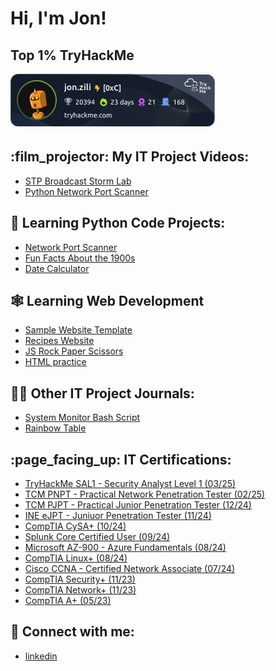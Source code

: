 <h1>Hi, I'm Jon! </h1>

<h2>Top 1% TryHackMe</h2>
<a href="https://tryhackme.com/r/p/jon.zili">
  <img src="https://github.com/jonzilinsky/pictures/blob/main/jon.zili3.png?raw=true">
</a>

<h2>:film_projector: My IT Project Videos:</h2>

- [STP Broadcast Storm Lab](https://www.youtube.com/watch?v=SiQXdNe1ZKM)
- [Python Network Port Scanner](https://www.youtube.com/watch?v=LPwil17SHKY)

<h2>🐍 Learning Python Code Projects:</h2>

- [Network Port Scanner](https://github.com/jonzilinsky/python-projects/tree/main/portscanner)
- [Fun Facts About the 1900s](https://github.com/jonzilinsky/python-projects/tree/main/fun_facts_1900s)
- [Date Calculator](https://github.com/jonzilinsky/python-projects/tree/main/datecalc.py)

<h2>🕸️ Learning Web Development</h2>

- [Sample Website Template](https://github.com/jonzilinsky/sample-webpage)
- [Recipes Website](https://github.com/jonzilinsky/odin-recipes)
- [JS Rock Paper Scissors](https://github.com/jonzilinsky/js-rock-paper-scissors)
- [HTML practice](https://github.com/jonzilinsky/html_practice_odin)

<h2>👨‍💻 Other IT Project Journals:</h2>

- [System Monitor Bash Script](https://github.com/jonzilinsky/Linux-System-Monitor-Script)
- [Rainbow Table](https://github.com/jonzilinsky/Rainbow-Table)
  
<h2>:page_facing_up: IT Certifications:</h2>

 - [TryHackMe SAL1 - Security Analyst Level 1 (03/25)](https://github.com/jonzilinsky/pictures/blob/main/sal1.png?raw=true) <br />
 - [TCM PNPT - Practical Network Penetration Tester (02/25)](https://github.com/jonzilinsky/pictures/blob/main/PNPT.png?raw=true) <br />
 - [TCM PJPT - Practical Junior Penetration Tester (12/24)](https://github.com/jonzilinsky/pictures/blob/main/PJPT.png?raw=true) <br />
 - [INE eJPT - Juniuor Penetration Tester (11/24)](https://github.com/jonzilinsky/pictures/blob/main/ejpt.png?raw=true) <br />
 - [CompTIA CySA+ (10/24)](https://github.com/jonzilinsky/pictures/blob/main/Cysa+.png?raw=true) <br />
 - [Splunk Core Certified User (09/24)](https://github.com/jonzilinsky/pictures/blob/main/Screenshot%20from%202024-10-17%2021-57-34.png?raw=true)  <br />
 - [Microsoft AZ-900 - Azure Fundamentals (08/24)](https://github.com/jonzilinsky/pictures/blob/main/az900.png?raw=true) <br /> 
 - [CompTIA Linux+ (08/24)](https://github.com/jonzilinsky/pictures/blob/main/linux+.png?raw=true) <br />
 - [Cisco CCNA - Certified Network Associate (07/24)](https://github.com/jonzilinsky/pictures/blob/main/ccnacert.png?raw=true) <br />
 - [CompTIA Security+ (11/23)](https://github.com/jonzilinsky/pictures/blob/main/Security+.png?raw=true) <br />
 - [CompTIA Network+ (11/23)](https://github.com/jonzilinsky/pictures/blob/main/Network+.png?raw=true)<br />
 - [CompTIA A+ (05/23)](https://github.com/jonzilinsky/pictures/blob/main/A%2B.png?raw=true)

<h2> 🤳 Connect with me:</h2>

 - [linkedin](https://www.linkedin.com/in/jonzilinsky/)


<!--
**jonzilinsky/jonzilinsky** is a ✨ _special_ ✨ repository because its `README.md` (this file) appears on your GitHub profile.

Here are some ideas to get you started:

- 🔭 I’m currently working on ...
- 🌱 I’m currently learning ...
- 👯 I’m looking to collaborate on ...
- 🤔 I’m looking for help with ...
- 💬 Ask me about ...
- 📫 How to reach me: ...
- 😄 Pronouns: ...
- ⚡ Fun fact: ...
-->
